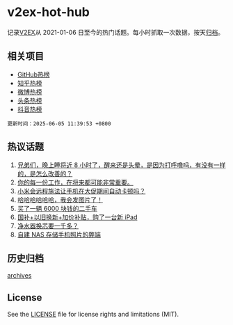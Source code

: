 # v2ex-hot-hub

 记录[V2EX](https://www.v2ex.com/)从 2021-01-06 日至今的热门话题。每小时抓取一次数据，按天[归档](archives)。
 
 ## 相关项目

- [GitHub热榜](https://github.com/it985/github-hot-hub)
- [知乎热榜](https://github.com/it985/zhihu-hot-hub)
- [微博热榜](https://github.com/it985/weibo-hot-hub)
- [头条热榜](https://github.com/it985/toutiao-hot-hub)
- [抖音热榜](https://github.com/it985/douyin-hot-hub)


 `更新时间：2025-06-05 11:39:53 +0800`

## 热议话题

1. [兄弟们，晚上睡将近 8 小时了，醒来还是头晕，是因为打呼噜吗，有没有一样的，是怎么改善的？](https://www.v2ex.com/t/1136430)
1. [你的每一份工作，在将来都可能非常重要。](https://www.v2ex.com/t/1136350)
1. [小米会远程施法让手机在大促期间自动卡顿吗？](https://www.v2ex.com/t/1136290)
1. [哈哈哈哈哈哈，我会发图片了！](https://www.v2ex.com/t/1136498)
1. [买了一辆 6000 块钱的二手车](https://www.v2ex.com/t/1136307)
1. [国补+以旧换新+加价补贴，购了一台新 iPad](https://www.v2ex.com/t/1136285)
1. [净水器换芯要一千多？](https://www.v2ex.com/t/1136476)
1. [自建 NAS 存储手机照片的弊端](https://www.v2ex.com/t/1136293)

## 历史归档

[archives](archives)

## License

See the [LICENSE](LICENSE) file for license rights and limitations (MIT).
